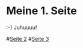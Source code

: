 # Meine 1. Seite
:-)
Juhuuuu!

#[Seite 2](https://juliaflaschar.github.io/page1.md)
#[Seite 3](https://juliaflaschar.github.io/page1.md)


